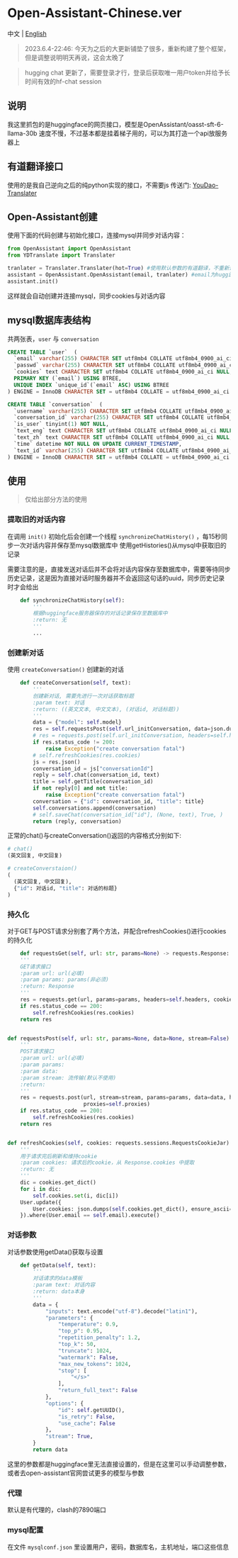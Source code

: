 # Open-Assistant-Chinese.ver

中文 | [English](README_en.md)

> 2023.6.4-22:46: 今天为之后的大更新铺垫了很多，重新构建了整个框架，但是调整说明明天再说，这会太晚了

> hugging chat 更新了，需要登录才行，登录后获取唯一用户token并给予长时间有效的hf-chat session

## 说明

我这里抓包的是huggingface的网页接口，模型是OpenAssistant/oasst-sft-6-llama-30b
速度不慢，不过基本都是挂着梯子用的，可以为其打造一个api放服务器上

## 有道翻译接口

使用的是我自己逆向之后的纯python实现的接口，不需要js
传送门: [YouDao-Translater](https://github.com/ogios/YouDao-Translater)

## Open-Assistant创建

使用下面的代码创建与初始化接口，连接mysql并同步对话内容：

```python
from OpenAssistant import OpenAssistant
from YDTranslate import Translater

tranlater = Translater.Translater(hot=True) #使用默认参数的有道翻译，不重新请求key
assistant = OpenAssistant.OpenAssistant(email, tranlater) #email为huggingchat的登录邮箱
assistant.init()
```

这样就会自动创建并连接mysql，同步cookies与对话内容

## mysql数据库表结构

共两张表，`user` 与 `conversation`

```sql
CREATE TABLE `user`  (
  `email` varchar(255) CHARACTER SET utf8mb4 COLLATE utf8mb4_0900_ai_ci NOT NULL,
  `passwd` varchar(255) CHARACTER SET utf8mb4 COLLATE utf8mb4_0900_ai_ci NOT NULL,
  `cookies` text CHARACTER SET utf8mb4 COLLATE utf8mb4_0900_ai_ci NULL,
  PRIMARY KEY (`email`) USING BTREE,
  UNIQUE INDEX `unique_id`(`email` ASC) USING BTREE
) ENGINE = InnoDB CHARACTER SET = utf8mb4 COLLATE = utf8mb4_0900_ai_ci ROW_FORMAT = Dynamic;

CREATE TABLE `conversation`  (
  `username` varchar(255) CHARACTER SET utf8mb4 COLLATE utf8mb4_0900_ai_ci NOT NULL,
  `conversation_id` varchar(255) CHARACTER SET utf8mb4 COLLATE utf8mb4_0900_ai_ci NOT NULL,
  `is_user` tinyint(1) NOT NULL,
  `text_eng` text CHARACTER SET utf8mb4 COLLATE utf8mb4_0900_ai_ci NULL,
  `text_zh` text CHARACTER SET utf8mb4 COLLATE utf8mb4_0900_ai_ci NULL,
  `time` datetime NOT NULL ON UPDATE CURRENT_TIMESTAMP,
  `text_id` varchar(255) CHARACTER SET utf8mb4 COLLATE utf8mb4_0900_ai_ci NULL DEFAULT NULL
) ENGINE = InnoDB CHARACTER SET = utf8mb4 COLLATE = utf8mb4_0900_ai_ci ROW_FORMAT = Dynamic;
```

## 使用

> 仅给出部分方法的使用

### 提取旧的对话内容

在调用 `init()` 初始化后会创建一个线程 `synchronizeChatHistory()` ，每15秒同步一次对话内容并保存至mysql数据库中
使用getHistories()从mysql中获取旧的记录

需要注意的是，直接发送对话后并不会将对话内容保存至数据库中，需要等待同步历史记录，这是因为直接对话时服务器并不会返回这句话的uuid，同步历史记录时才会给出

```python
	def synchronizeChatHistory(self):
		'''
		根据huggingface服务器保存的对话记录保存至数据库中
		:return: 无
		'''
		...
```

### 创建新对话

使用 `createConversation()` 创建新的对话

```python
	def createConversation(self, text):
		'''
		创建新对话, 需要先进行一次对话获取标题
		:param text: 对话
		:return: ((英文文本, 中文文本), (对话id, 对话标题))
		'''
		data = {"model": self.model}
		res = self.requestsPost(self.url_initConversation, data=json.dumps(data))
		# res = requests.post(self.url_initConversation, headers=self.headers, cookies=self.cookies, proxies=self.proxies)
		if res.status_code != 200:
			raise Exception("create conversation fatal")
		# self.refreshCookies(res.cookies)
		js = res.json()
		conversation_id = js["conversationId"]
		reply = self.chat(conversation_id, text)
		title = self.getTitle(conversation_id)
		if not reply[0] and not title:
			raise Exception("create conversation fatal")
		conversation = {"id": conversation_id, "title": title}
		self.conversations.append(conversation)
		# self.saveChat(conversation_id["id"], (None, text), True, )
		return (reply, conversation)
```

正常的chat()与createConversation()返回的内容格式分别如下:

```python
# chat()
(英文回复, 中文回复)

# createConverstaion()
(
  (英文回复, 中文回复),
  {"id": 对话id, "title": 对话的标题}
)
```

### 持久化

对于GET与POST请求分别套了两个方法，并配合refreshCookies()进行cookies的持久化

```python
    def requestsGet(self, url: str, params=None) -> requests.Response:
	'''
    GET请求接口
    :param url: url(必填)
    :param params: params(非必须)
    :return: Response
    '''
	res = requests.get(url, params=params, headers=self.headers, cookies=self.cookies, proxies=self.proxies)
	if res.status_code == 200:
		self.refreshCookies(res.cookies)
	return res


def requestsPost(self, url: str, params=None, data=None, stream=False) -> requests.Response:
	'''
    POST请求接口
    :param url: url(必填)
    :param params:
    :param data:
    :param stream: 流传输(默认不使用)
    :return:
    '''
	res = requests.post(url, stream=stream, params=params, data=data, headers=self.headers, cookies=self.cookies,
	                    proxies=self.proxies)
	if res.status_code == 200:
		self.refreshCookies(res.cookies)
	return res


def refreshCookies(self, cookies: requests.sessions.RequestsCookieJar):
	'''
    用于请求完后刷新和维持cookie
    :param cookies: 请求后的cookie，从 Response.cookies 中提取
    :return: 无
    '''
	dic = cookies.get_dict()
	for i in dic:
		self.cookies.set(i, dic[i])
	User.update({
		User.cookies: json.dumps(self.cookies.get_dict(), ensure_ascii=True)
	}).where(User.email == self.email).execute()
```

### 对话参数

对话参数使用getData()获取与设置

```python
	def getData(self, text):
		'''
		对话请求的data模板
		:param text: 对话内容
		:return: data本身
		'''
		data = {
			"inputs": text.encode("utf-8").decode("latin1"),
			"parameters": {
				"temperature": 0.9,
				"top_p": 0.95,
				"repetition_penalty": 1.2,
				"top_k": 50,
				"truncate": 1024,
				"watermark": False,
				"max_new_tokens": 1024,
				"stop": [
					"</s>"
				],
				"return_full_text": False
			},
			"options": {
				"id": self.getUUID(),
				"is_retry": False,
				"use_cache": False
			},
			"stream": True,
		}
		return data
```

这里的参数都是huggingface里无法直接设置的，但是在这里可以手动调整参数，或者去open-assistant官网尝试更多的模型与参数

### 代理

默认是有代理的，clash的7890端口

### mysql配置

在文件 `mysqlconf.json` 里设置用户，密码，数据库名，主机地址，端口这些信息
